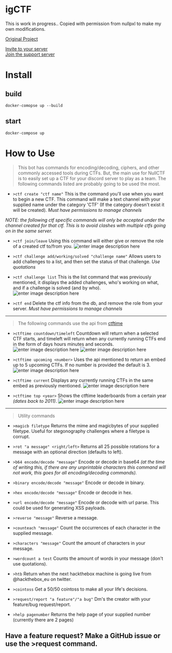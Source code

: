 # igCTF

This is work in progress.. Copied with permission from nullpxl to make my own modifications.

[Original Project](https://github.com/NullPxl/NullCTF)

[Invite to your server](https://discordapp.com/oauth2/authorize?client_id=621367108063985667&scope=bot&permissions=268545136)
\
[Join the support server](https://discord.gg/yf8E2s8)

# Install

## build

`docker-comopse up --build`

## start

`docker-compose up`

# How to Use

> This bot has commands for encoding/decoding, ciphers, and other commonly accessed tools during CTFs. But, the main use for NullCTF is to easily set up a CTF for your discord server to play as a team. The following commands listed are probably going to be used the most.

-   `>ctf create "ctf name"` This is the command you'll use when you want to begin a new CTF. This command will make a text channel with your supplied name under the category 'CTF' (If the category doesn't exist it will be created). _Must have permissions to manage channels_

_NOTE: the following ctf specific commands will only be accepted under the channel created for that ctf. This is to avoid clashes with multiple ctfs going on in the same server._

-   `>ctf join/leave` Using this command will either give or remove the role of a created ctf to/from you.
    ![enter image description here](https://i.imgur.com/4QPUgvM.png)

-   `>ctf challenge add/working/solved "challenge name"` Allows users to add challenges to a list, and then set the status of that challenge. _Use quotations_

-   `>ctf challenge list` This is the list command that was previously mentioned, it displays the added challenges, who's working on what, and if a challenge is solved (and by who).
    ![enter image description here](https://i.imgur.com/KH5dYZr.png)

-   `>ctf end` Delete the ctf info from the db, and remove the role from your server. _Must have permissions to manage channels_

---

> The following commands use the api from [ctftime](https://ctftime.org/api)

-   `>ctftime countdown/timeleft` Countdown will return when a selected CTF starts, and timeleft will return when any currently running CTFs end in the form of days hours minutes and seconds.
    ![enter image description here](https://i.imgur.com/LFSTr33.png)
    ![enter image description here](https://i.imgur.com/AkBfp6E.png)

-   `>ctftime upcoming <number>` Uses the api mentioned to return an embed up to 5 upcoming CTFs. If no number is provided the default is 3.
    ![enter image description here](https://i.imgur.com/UpouneO.png)

-   `>ctftime current` Displays any currently running CTFs in the same embed as previously mentioned.
    ![enter image description here](https://i.imgur.com/RCh3xg6.png)

-   `>ctftime top <year>` Shows the ctftime leaderboards from a certain year _(dates back to 2011)_.
    ![enter image description here](https://i.imgur.com/2npW7gM.png)

---

> Utility commands

-   `>magicb filetype` Returns the mime and magicbytes of your supplied filetype. Useful for stegonography challenges where a filetype is corrupt.

-   `>rot "a message" <right/left>` Returns all 25 possible rotations for a message with an optional direction (defaults to left).

-   `>b64 encode/decode "message"` Encode or decode in base64 _(at the time of writing this, if there are any unprintable characters this command will not work, this goes for all encoding/decoding commands)._

-   `>binary encode/decode "message"` Encode or decode in binary.

-   `>hex encode/decode "message"` Encode or decode in hex.

-   `>url encode/decode "message"` Encode or decode with url parse. This could be used for generating XSS payloads.

-   `>reverse "message"` Reverse a message.

-   `>counteach "message"` Count the occurrences of each character in the supplied message.

-   `>characters "message"` Count the amount of characters in your message.

-   `>wordcount a test` Counts the amount of words in your message (don't use quotations).

-   `>htb` Return when the next hackthebox machine is going live from @hackthebox_eu on twitter.

-   `>cointoss` Get a 50/50 cointoss to make all your life's decisions.

-   `>request/report "a feature"/"a bug"` Dm's the creator with your feature/bug request/report.

-   `>help pagenumber` Returns the help page of your supplied number (currently there are 2 pages)

## Have a feature request? Make a GitHub issue or use the >request command.
